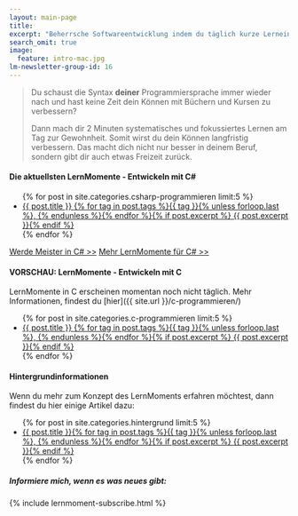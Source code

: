 ```yaml
---
layout: main-page
title: 
excerpt: "Beherrsche Softwareentwicklung indem du täglich kurze Lerneinheiten für C# (.NET / Mono) und C absolvierst."
search_omit: true
image:
  feature: intro-mac.jpg
lm-newsletter-group-id: 16
---
```


> Du schaust die Syntax **deiner** Programmiersprache immer wieder nach und hast keine Zeit dein Können mit Büchern und Kursen zu verbessern?
> 
> Dann mach dir 2 Minuten systematisches und fokussiertes Lernen am Tag zur Gewohnheit. Somit wirst du dein Können langfristig verbessern. Das macht dich nicht nur besser in deinem Beruf, sondern gibt dir auch etwas Freizeit zurück.

#### Die aktuellsten LernMomente - Entwickeln mit C\#

<ul class="post-list">
{% for post in site.categories.csharp-programmieren limit:5 %}
  <li><article><a href="{{ site.url }}{{ post.url }}">{{ post.title }} <span class="entry-date">{% for tag in post.tags %}{{ tag }}{% unless forloop.last %}, {% endunless %}{% endfor %}</span>{% if post.excerpt %} <span class="excerpt">{{ post.excerpt }}</span>{% endif %}</a></article></li>
{% endfor %}
</ul>

<a markdown="0" href="{{ site.url }}/werde-meister/" class="btn">Werde Meister in C# >></a> <a markdown="0" href="{{ site.url }}/csharp-programmieren/" class="btn">Mehr LernMomente für C# >></a>

#### VORSCHAU: LernMomente - Entwickeln mit C

LernMomente in C erscheinen momentan noch nicht täglich. Mehr Informationen, findest du [hier]({{ site.url }}/c-programmieren/)

<ul class="post-list">
{% for post in site.categories.c-programmieren limit:5 %}
  <li><article><a href="{{ site.url }}{{ post.url }}">{{ post.title }} <span class="entry-date">{% for tag in post.tags %}{{ tag }}{% unless forloop.last %}, {% endunless %}{% endfor %}</span>{% if post.excerpt %} <span class="excerpt">{{ post.excerpt }}</span>{% endif %}</a></article></li>
{% endfor %}
</ul>

#### Hintergrundinformationen

Wenn du mehr zum Konzept des LernMoments erfahren möchtest, dann findest du hier einige Artikel dazu:

<ul class="post-list">
{% for post in site.categories.hintergrund limit:5 %} 
  <li><article><a href="{{ site.url }}{{ post.url }}">{{ post.title }}<span class="entry-date">{% for tag in post.tags %}{{ tag }}{% unless forloop.last %}, {% endunless %}{% endfor %}</span>{% if post.excerpt %} <span class="excerpt">{{ post.excerpt }}</span>{% endif %}</a></article></li>
{% endfor %}
</ul>

<div class="subscribe-notice">
	<h5>Informiere mich, wenn es was neues gibt:</h5>
	{% include lernmoment-subscribe.html %}
</div>

